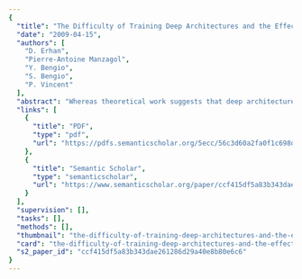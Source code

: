```yaml
---
{
  "title": "The Difficulty of Training Deep Architectures and the Effect of Unsupervised Pre-Training",
  "date": "2009-04-15",
  "authors": [
    "D. Erhan",
    "Pierre-Antoine Manzagol",
    "Y. Bengio",
    "S. Bengio",
    "P. Vincent"
  ],
  "abstract": "Whereas theoretical work suggests that deep architectures might be more e cient at representing highly-varying functions, training deep architectures was unsuccessful until the recent advent of algorithms based on unsupervised pretraining. Even though these new algorithms have enabled training deep models, many questions remain as to the nature of this di cult learning problem. Answering these questions is important if learning in deep architectures is to be further improved. We attempt to shed some light on these questions through extensive simulations. The experiments confirm and clarify the advantage of unsupervised pre-training. They demonstrate the robustness of the training procedure with respect to the random initialization, the positive e ect of pre-training in terms of optimization and its role as a regularizer. We empirically show the influence of pre-training with respect to architecture depth, model capacity, and number of training examples.",
  "links": [
    {
      "title": "PDF",
      "type": "pdf",
      "url": "https://pdfs.semanticscholar.org/5ecc/56c3d60a2fa0f1c698d0ecbd280b9c50e240.pdf"
    },
    {
      "title": "Semantic Scholar",
      "type": "semanticscholar",
      "url": "https://www.semanticscholar.org/paper/ccf415df5a83b343dae261286d29a40e8b80e6c6"
    }
  ],
  "supervision": [],
  "tasks": [],
  "methods": [],
  "thumbnail": "the-difficulty-of-training-deep-architectures-and-the-effect-of-unsupervised-pre-training-thumb.jpg",
  "card": "the-difficulty-of-training-deep-architectures-and-the-effect-of-unsupervised-pre-training-card.jpg",
  "s2_paper_id": "ccf415df5a83b343dae261286d29a40e8b80e6c6"
}
---
```


